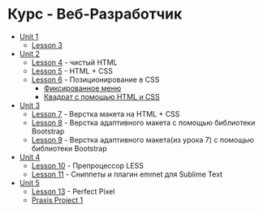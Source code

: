 # Курс - Веб-Разработчик

* [Unit 1](https://github.com/vogelfenx/kir/tree/master/course%20web-dev/Unit%201)
  * [Lesson 3](https://github.com/vogelfenx/kir/tree/master/course%20web-dev/Unit%201/Lesson%203)
* [Unit 2](https://github.com/vogelfenx/kir/tree/master/course%20web-dev/Unit%202)
  * [Lesson 4](https://vogelfenx.github.io/kir/course%20web-dev/Unit%202/Lesson%204%20-%20%D1%87%D0%B8%D1%81%D1%82%D1%8B%D0%B9%20HTML/) - чистый HTML
  * [Lesson 5](https://vogelfenx.github.io/kir/course%20web-dev/Unit%202/Lesson%205%20-%20HTML%20+%20CSS/) - HTML + CSS
  * [Lesson 6]() - Позиционирование в CSS
    * [Фиксированное меню](https://vogelfenx.github.io/kir/course%20web-dev/Unit%202/Lesson%206%20-%20%D0%9F%D0%BE%D0%B7%D0%B8%D1%86%D0%B8%D0%BE%D0%BD%D0%B8%D1%80%D0%BE%D0%B2%D0%B0%D0%BD%D0%B8%D0%B5%20%D0%B2%20CSS/menu.html)
    * [Квадрат с помощью HTML и CSS](https://vogelfenx.github.io/kir/course%20web-dev/Unit%202/Lesson%206%20-%20%D0%9F%D0%BE%D0%B7%D0%B8%D1%86%D0%B8%D0%BE%D0%BD%D0%B8%D1%80%D0%BE%D0%B2%D0%B0%D0%BD%D0%B8%D0%B5%20%D0%B2%20CSS/square.html)
* [Unit 3](https://github.com/vogelfenx/kir/tree/master/course%20web-dev/Unit%203)
  * [Lesson 7](https://vogelfenx.github.io/kir/course%20web-dev/Unit%203/Lesson%207%20-%20HTML%20+%20CSS/) - Верстка макета на HTML + CSS
  * [Lesson 8](https://vogelfenx.github.io/kir/course%20web-dev/Unit%203/Lesson%208%20-%20bootstrap/) - Верстка адаптивного макета с помощью библиотеки Bootstrap
  * [Lesson 9](https://vogelfenx.github.io/kir/course%20web-dev/Unit%203/Lesson%209%20-%20bootstrap/) - Верстка адаптивного макета(из урока 7) с помощью библиотеки Bootstrap
* [Unit 4]()
  * [Lesson 10](https://github.com/vogelfenx/kir/tree/master/course%20web-dev/Unit%204/Lesson%2010%20-%20Less) - Препроцессор LESS
  * [Lesson 11](https://github.com/vogelfenx/kir/tree/master/course%20web-dev/Unit%204/Lesson%2011%20-%20%D0%A1%D0%BD%D0%B8%D0%BF%D0%BF%D0%B5%D1%82%D1%8B%20%2B%20Emmet) - Сниппеты и плагин emmet для Sublime Text
* [Unit 5]()
  * [Lesson 13](https://vogelfenx.github.io/kir/course%20web-dev/Unit%205/Lesson13/) - Perfect Pixel
  * [Praxis Project 1](https://vogelfenx.github.io/kir/course%20web-dev/Unit%205/Praxis/)


